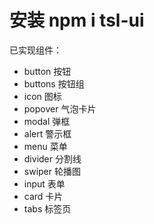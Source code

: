# 安装 npm i tsl-ui

已实现组件：
+ button 按钮
+ buttons 按钮组
+ icon 图标
+ popover 气泡卡片
+ modal 弹框
+ alert 警示框
+ menu  菜单
+ divider  分割线
+ swiper 轮播图
+ input 表单
+ card 卡片
+ tabs 标签页
